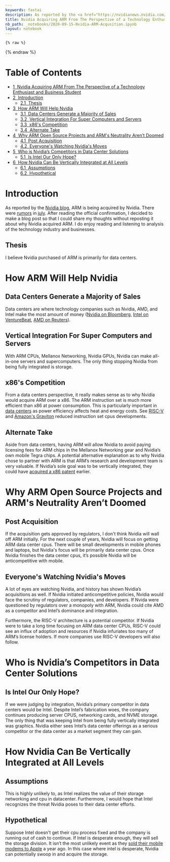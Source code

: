 ```yaml
---
keywords: fastai
description: As reported by the <a href="https://nvidianews.nvidia.com/news/nvidia-to-acquire-arm-for-40-billion-creating-worlds-premier-computing-company-for-the-age-of-ai">Nvidia blog</a>, ARM is being acquired by Nvidia. There were <a href="https://www.theverge.com/circuitbreaker/2020/7/31/21349332/nvidia-talks-buy-arm-processor-mobile-deal-32-billion-softbank-purchase-rumor">rumors</a> in <a href="https://www.wsj.com/articles/softbank-explores-options-for-chip-designer-arm-holdings-11594672437">July</a>. After reading the official confirmation, I decided to make a blog post so that I could share my thoughts without reposting it about why Nvidia acquired ARM. I do enjoy reading and listening to analysis of the technology industry and businesses.
title: Nvidia Acquiring ARM From The Perspective of a Technology Enthusiast and Business Student
nb_path: _notebooks/2020-09-15-Nvidia-ARM-Acqusition.ipynb
layout: notebook
---
```


<!--
#################################################
### THIS FILE WAS AUTOGENERATED! DO NOT EDIT! ###
#################################################
# file to edit: _notebooks/2020-09-15-Nvidia-ARM-Acqusition.ipynb
-->

<div class="container" id="notebook-container">
        
    {% raw %}
    
<div class="cell border-box-sizing code_cell rendered">

</div>
    {% endraw %}

<div class="cell border-box-sizing text_cell rendered"><div class="inner_cell">
<div class="text_cell_render border-box-sizing rendered_html">
<p><h1>Table of Contents<span class="tocSkip"></span></h1></p>
<div class="toc"><ul class="toc-item"><li><span><a href="#Nvidia-Acquiring-ARM-From-The-Perspective-of-a-Technology-Enthusiast-and-Business-Student" data-toc-modified-id="Nvidia-Acquiring-ARM-From-The-Perspective-of-a-Technology-Enthusiast-and-Business-Student-1"><span class="toc-item-num">1&nbsp;&nbsp;</span>Nvidia Acquiring ARM From The Perspective of a Technology Enthusiast and Business Student</a></span></li><li><span><a href="#Introduction" data-toc-modified-id="Introduction-2"><span class="toc-item-num">2&nbsp;&nbsp;</span>Introduction</a></span><ul class="toc-item"><li><span><a href="#Thesis" data-toc-modified-id="Thesis-2.1"><span class="toc-item-num">2.1&nbsp;&nbsp;</span>Thesis</a></span></li></ul></li><li><span><a href="#How-ARM-Will-Help-Nvidia" data-toc-modified-id="How-ARM-Will-Help-Nvidia-3"><span class="toc-item-num">3&nbsp;&nbsp;</span>How ARM Will Help Nvidia</a></span><ul class="toc-item"><li><span><a href="#Data-Centers-Generate-a-Majority-of-Sales" data-toc-modified-id="Data-Centers-Generate-a-Majority-of-Sales-3.1"><span class="toc-item-num">3.1&nbsp;&nbsp;</span>Data Centers Generate a Majority of Sales</a></span></li><li><span><a href="#Vertical-Integration-For-Super-Computers-and-Servers" data-toc-modified-id="Vertical-Integration-For-Super-Computers-and-Servers-3.2"><span class="toc-item-num">3.2&nbsp;&nbsp;</span>Vertical Integration For Super Computers and Servers</a></span></li><li><span><a href="#x86's-Competition" data-toc-modified-id="x86's-Competition-3.3"><span class="toc-item-num">3.3&nbsp;&nbsp;</span>x86's Competition</a></span></li><li><span><a href="#Alternate-Take" data-toc-modified-id="Alternate-Take-3.4"><span class="toc-item-num">3.4&nbsp;&nbsp;</span>Alternate Take</a></span></li></ul></li><li><span><a href="#Why-ARM-Open-Source-Projects-and-ARM's-Neutrality-Aren’t-Doomed" data-toc-modified-id="Why-ARM-Open-Source-Projects-and-ARM's-Neutrality-Aren’t-Doomed-4"><span class="toc-item-num">4&nbsp;&nbsp;</span>Why ARM Open Source Projects and ARM's Neutrality Aren’t Doomed</a></span><ul class="toc-item"><li><span><a href="#Post-Acquisition" data-toc-modified-id="Post-Acquisition-4.1"><span class="toc-item-num">4.1&nbsp;&nbsp;</span>Post Acquisition</a></span></li><li><span><a href="#Everyone's-Watching-Nvidia's-Moves" data-toc-modified-id="Everyone's-Watching-Nvidia's-Moves-4.2"><span class="toc-item-num">4.2&nbsp;&nbsp;</span>Everyone's Watching Nvidia's Moves</a></span></li></ul></li><li><span><a href="#Who-is-Nvidia’s-Competitors-in-Data-Center-Solutions" data-toc-modified-id="Who-is-Nvidia’s-Competitors-in-Data-Center-Solutions-5"><span class="toc-item-num">5&nbsp;&nbsp;</span>Who is Nvidia’s Competitors in Data Center Solutions</a></span><ul class="toc-item"><li><span><a href="#Is-Intel-Our-Only-Hope?" data-toc-modified-id="Is-Intel-Our-Only-Hope?-5.1"><span class="toc-item-num">5.1&nbsp;&nbsp;</span>Is Intel Our Only Hope?</a></span></li></ul></li><li><span><a href="#How-Nvidia-Can-Be-Vertically-Integrated-at-All-Levels" data-toc-modified-id="How-Nvidia-Can-Be-Vertically-Integrated-at-All-Levels-6"><span class="toc-item-num">6&nbsp;&nbsp;</span>How Nvidia Can Be Vertically Integrated at All Levels</a></span><ul class="toc-item"><li><span><a href="#Assumptions" data-toc-modified-id="Assumptions-6.1"><span class="toc-item-num">6.1&nbsp;&nbsp;</span>Assumptions</a></span></li><li><span><a href="#Hypothetical" data-toc-modified-id="Hypothetical-6.2"><span class="toc-item-num">6.2&nbsp;&nbsp;</span>Hypothetical</a></span></li></ul></li></ul></div>
</div>
</div>
</div>
<div class="cell border-box-sizing text_cell rendered"><div class="inner_cell">
<div class="text_cell_render border-box-sizing rendered_html">
<h1 id="Introduction">Introduction<a class="anchor-link" href="#Introduction"> </a></h1><p>As reported by the <a href="https://nvidianews.nvidia.com/news/nvidia-to-acquire-arm-for-40-billion-creating-worlds-premier-computing-company-for-the-age-of-ai">Nvidia blog</a>, ARM is being acquired by Nvidia. There were <a href="https://www.theverge.com/circuitbreaker/2020/7/31/21349332/nvidia-talks-buy-arm-processor-mobile-deal-32-billion-softbank-purchase-rumor">rumors</a> in <a href="https://www.wsj.com/articles/softbank-explores-options-for-chip-designer-arm-holdings-11594672437">july</a>. After reading the official confirmation, I decided to make a blog post so that I could share my thoughts without reposting it about why Nvidia acquired ARM. I do enjoy reading and listening to analysis of the technology industry and businesses.</p>
<h2 id="Thesis">Thesis<a class="anchor-link" href="#Thesis"> </a></h2><p>I believe Nvidia purchased of ARM is primarily for data centers.</p>

</div>
</div>
</div>
<div class="cell border-box-sizing text_cell rendered"><div class="inner_cell">
<div class="text_cell_render border-box-sizing rendered_html">
<h1 id="How-ARM-Will-Help-Nvidia">How ARM Will Help Nvidia<a class="anchor-link" href="#How-ARM-Will-Help-Nvidia"> </a></h1><h2 id="Data-Centers-Generate-a-Majority-of-Sales">Data Centers Generate a Majority of Sales<a class="anchor-link" href="#Data-Centers-Generate-a-Majority-of-Sales"> </a></h2><p>Data centers are where technology companies such as Nvidia, AMD, and Intel make the most amount of money (<a href="https://www.bloomberg.com/news/articles/2020-08-19/nvidia-gives-bullish-forecast-on-surging-data-center-demand">Nvidia on Bloomberg</a>, <a href="https://venturebeat.com/2020/01/23/intels-strong-20-2-billion-q4-revenues-driven-by-datacenter-growth/">Intel on VentureBeat</a>, <a href="https://www.reuters.com/article/us-amd-results-idUSKCN1PN2WR">AMD on Reuters</a>).</p>
<h2 id="Vertical-Integration-For-Super-Computers-and-Servers">Vertical Integration For Super Computers and Servers<a class="anchor-link" href="#Vertical-Integration-For-Super-Computers-and-Servers"> </a></h2><p>With ARM CPUs, Mellanox Networking, Nvidia GPUs, Nvidia can make all-in-one servers and supercomputers. The only thing stopping Nvidia from being fully integrated is storage.</p>
<h2 id="x86's-Competition">x86's Competition<a class="anchor-link" href="#x86's-Competition"> </a></h2><p>From a data centers perspective, it really makes sense as to why Nvidia would acquire ARM over a x86. The ARM instruction set is much more efficient than x86 at power consumption. This is particularly important in <a href="https://www.networkworld.com/article/2283252/data-center-power--the-cost-reality.html">data centers</a> as power efficiency affects heat and energy costs. See <a href="https://tachyum.com/pr-2020-08-04.shtml">RISC-V</a> and <a href="https://www.anandtech.com/show/15578/cloud-clash-amazon-graviton2-arm-against-intel-and-amd">Amazon's Graviton</a> reduced instruction set cpus developments.</p>
<h2 id="Alternate-Take">Alternate Take<a class="anchor-link" href="#Alternate-Take"> </a></h2><p>Aside from data centers, having ARM will allow Nvidia to avoid paying licensing fees for ARM chips in the Mellanox Networking gear and Nvidia’s own mobile Tegra chips. 
A potential alternative explanation as to why Nvidia chose to partner with ARM is that ARM’s research and development team is very valuable. If Nvidia’s sole goal was to be vertically integrated, they could have <a href="http://www.digitimes.com/news/a20090327PD204.html">acquired a x86 patent</a> earlier.</p>

</div>
</div>
</div>
<div class="cell border-box-sizing text_cell rendered"><div class="inner_cell">
<div class="text_cell_render border-box-sizing rendered_html">
<h1 id="Why-ARM-Open-Source-Projects-and-ARM's-Neutrality-Aren&#8217;t-Doomed">Why ARM Open Source Projects and ARM's Neutrality Aren&#8217;t Doomed<a class="anchor-link" href="#Why-ARM-Open-Source-Projects-and-ARM's-Neutrality-Aren&#8217;t-Doomed"> </a></h1><h2 id="Post-Acquisition">Post Acquisition<a class="anchor-link" href="#Post-Acquisition"> </a></h2><p>If the acquisition gets approved by regulators, I don't think Nvidia will wall off ARM initially. For the next couple of years, Nvidia will focus on getting ARM data center cpus. There will be small developments in mobile phones and laptops, but Nvidia's focus will be primarily data center cpus. Once Nvidia finishes the data center cpus, it’s possible Nvidia will be anticompetitive with mobile.</p>
<h2 id="Everyone's-Watching-Nvidia's-Moves">Everyone's Watching Nvidia's Moves<a class="anchor-link" href="#Everyone's-Watching-Nvidia's-Moves"> </a></h2><p>A lot of eyes are watching Nvidia, and history has shown Nvidia’s acquisitions as well. If Nvidia initiated anticompetitive policies, Nvidia would face the scrutiny of regulators, companies, and developers. If Nvida were questioned by regulators over a monopoly with ARM, Nvidia could cite AMD as a competitor and Intel’s dominance and integration.</p>
<p>Furthermore, the RISC-V architecture is a potential competitor. If Nvidia were to take a long time focusing on ARM data center CPUs, RISC-V could see an influx of adoption and resources if Nvidia infuriates too many of ARM’s license holders. If more companies use RISC-V developers will also follow.</p>

</div>
</div>
</div>
<div class="cell border-box-sizing text_cell rendered"><div class="inner_cell">
<div class="text_cell_render border-box-sizing rendered_html">
<h1 id="Who-is-Nvidia&#8217;s-Competitors-in-Data-Center-Solutions">Who is Nvidia&#8217;s Competitors in Data Center Solutions<a class="anchor-link" href="#Who-is-Nvidia&#8217;s-Competitors-in-Data-Center-Solutions"> </a></h1><h2 id="Is-Intel-Our-Only-Hope?">Is Intel Our Only Hope?<a class="anchor-link" href="#Is-Intel-Our-Only-Hope?"> </a></h2><p>If we were judging by integration, Nvidia’s primary competitor in data centers would be Intel. Despite Intel’s fabrication woes, the company continues producing server CPUS, networking cards, and NVME storage. The only thing that was keeping Intel from being fully vertically integrated was graphics. Nvidia either sees Intel’s data center offerings as a serious competitor or the data center as a market segment they can gain.</p>

</div>
</div>
</div>
<div class="cell border-box-sizing text_cell rendered"><div class="inner_cell">
<div class="text_cell_render border-box-sizing rendered_html">
<h1 id="How-Nvidia-Can-Be-Vertically-Integrated-at-All-Levels">How Nvidia Can Be Vertically Integrated at All Levels<a class="anchor-link" href="#How-Nvidia-Can-Be-Vertically-Integrated-at-All-Levels"> </a></h1><h2 id="Assumptions">Assumptions<a class="anchor-link" href="#Assumptions"> </a></h2><p>This is highly unlikely to, as Intel realizes the value of their storage networking and cpu in datacenter. Furthermore, I would hope that Intel recognizes the threat Nvidia poses to their data center efforts.</p>
<h2 id="Hypothetical">Hypothetical<a class="anchor-link" href="#Hypothetical"> </a></h2><p>Suppose Intel doesn't get their cpu process fixed and the company is running out of cash to continue. If Intel is desperate enough, they will sell the storage division. It isn’t the most unlikely event as they <a href="https://www.cnbc.com/2019/08/01/intel-future-in-5g-networks-after-apple-buys-modem-business.html">sold their mobile modems to Apple</a> a year ago. In this case where intel is desperate, Nvidia can potentially swoop in and acquire the storage.</p>

</div>
</div>
</div>
</div>
 


